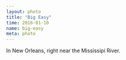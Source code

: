 ```yaml
---
layout: photo
title: "Big Easy"
time: 2016-01-10
name: big-easy
meta: photo
---
```


In New Orleans, right near the Mississipi River.